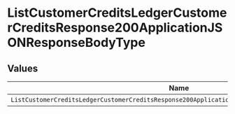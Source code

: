 # ListCustomerCreditsLedgerCustomerCreditsResponse200ApplicationJSONResponseBodyType


## Values

| Name                                                                                             | Value                                                                                            |
| ------------------------------------------------------------------------------------------------ | ------------------------------------------------------------------------------------------------ |
| `ListCustomerCreditsLedgerCustomerCreditsResponse200ApplicationJSONResponseBodyTypeCreditManual` | CREDIT_MANUAL                                                                                    |